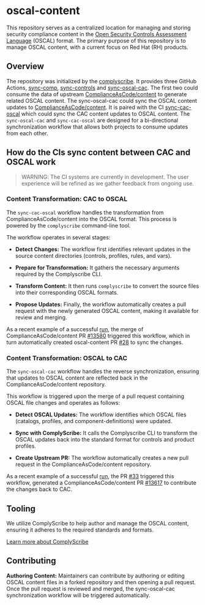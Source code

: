 # oscal-content

This repository serves as a centralized location for managing and storing security compliance content in the [Open Security Controls Assessment Language](https://pages.nist.gov/OSCAL/) (OSCAL) format. The primary purpose of this repository is to manage OSCAL content, with a current focus on Red Hat (RH) products.

## Overview
The repository was initialized by the [complyscribe](https://github.com/complytime/complyscribe). It provides three GitHub Actions, [sync-comp](.github/workflows/sync-comp.yml), [sync-controls](.github/workflows/sync-controls.yml) and [sync-oscal-cac](.github/workflows/sync-oscal-cac.yml). The first two could consume the data of upstream [ComplianceAsCode/content](https://github.com/ComplianceAsCode/content) to generate related OSCAL content. The sync-oscal-cac could sync the OSCAL content updates to [ComplianceAsCode/content](https://github.com/ComplianceAsCode/content). It is paired with the CI [sync-cac-oscal](https://github.com/ComplianceAsCode/content/blob/master/.github/workflows/sync-cac-oscal.yml) which could sync the CAC content updates to OSCAL content. The `sync-oscal-cac` and `sync-cac-oscal` are designed for a bi-directional synchronization workflow that allows both projects to consume updates from each other.

## How do the CIs sync content between CAC and OSCAL work
> WARNING: The CI systems are currently in development. The user experience will be refined as we gather feedback from ongoing use.
### Content Transformation: CAC to OSCAL
The `sync-cac-oscal` workflow handles the transformation from ComplianceAsCode/content into the OSCAL format. This process is powered by the `complyscribe` command-line tool.

The workflow operates in several stages:

- **Detect Changes:** The workflow first identifies relevant updates in the source content directories (controls, profiles, rules, and vars).

- **Prepare for Transformation:** It gathers the necessary arguments required by the Complyscribe CLI.

- **Transform Content:** It then runs `complyscribe` to convert the source files into their corresponding OSCAL formats.

- **Propose Updates:** Finally, the workflow automatically creates a pull request with the newly generated OSCAL content, making it available for review and merging.

As a recent example of a successful [run](https://github.com/ComplianceAsCode/content/actions/runs/15688668981/job/44198205023), the merge of ComplianceAsCode/content PR [#13580](https://github.com/ComplianceAsCode/content/pull/13580) triggered this workflow, which in turn automatically created oscal-content PR [#28](https://github.com/ComplianceAsCode/oscal-content/pull/28) to sync the changes.

### Content Transformation: OSCAL to CAC
The `sync-oscal-cac` workflow handles the reverse synchronization, ensuring that updates to OSCAL content are reflected back in the ComplianceAsCode/content repository.

This workflow is triggered upon the merge of a pull request containing OSCAL file changes and operates as follows:

- **Detect OSCAL Updates:** The workflow identifies which OSCAL files (catalogs, profiles, and component-definitions) were updated.

- **Sync with ComplyScribe:** It calls the Complyscribe CLI to transform the OSCAL updates back into the standard format for controls and product profiles.

- **Create Upstream PR:** The workflow automatically creates a new pull request in the ComplianceAsCode/content repository.

As a recent example of a successful [run](https://github.com/ComplianceAsCode/oscal-content/actions/runs/15841883094/job/44656004616), the PR [#33](https://github.com/ComplianceAsCode/oscal-content/pull/33) triggered this workflow, generated a ComplianceAsCode/content PR [#13617](https://github.com/ComplianceAsCode/content/pull/13617) to contribute the changes back to CAC.

## Tooling
We utilize ComplyScribe to help author and manage the OSCAL content, ensuring it adheres to the required standards and formats.

[Learn more about ComplyScribe](https://github.com/complytime/complyscribe)

## Contributing

**Authoring Content:** Maintainers can contribute by authoring or editing OSCAL content files in a forked repository and then opening a pull request. Once the pull request is reviewed and merged, the sync-oscal-cac synchronization workflow will be triggered automatically.
